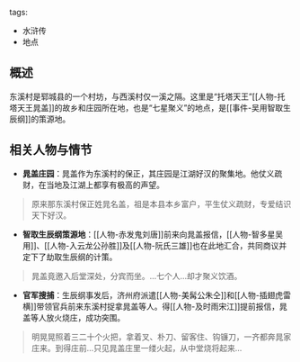 tags:
  - 水浒传
  - 地点

## 概述
东溪村是郓城县的一个村坊，与西溪村仅一溪之隔。这里是“托塔天王”[[人物-托塔天王晁盖]]的故乡和庄园所在地，也是“七星聚义”的地点，是[[事件-吴用智取生辰纲]]的策源地。

## 相关人物与情节
- **晁盖庄园**：晁盖作为东溪村的保正，其庄园是江湖好汉的聚集地。他仗义疏财，在当地及江湖上都享有极高的声望。
> 原来那东溪村保正姓晁名盖，祖是本县本乡富户，平生仗义疏财，专爱结识天下好汉。

- **智取生辰纲策源地**：[[人物-赤发鬼刘唐]]前来向晁盖报信，[[人物-智多星吴用]]、[[人物-入云龙公孙胜]]及[[人物-阮氏三雄]]也在此地汇合，共同商议并定下了劫取生辰纲的计策。
> 晁盖竟邀入后堂深处，分宾而坐。...七个人...却才聚义饮酒。

- **官军搜捕**：生辰纲事发后，济州府派遣[[人物-美髯公朱仝]]和[[人物-插翅虎雷横]]带领官兵前来东溪村捉拿晁盖等人。得[[人物-及时雨宋江]]提前报信，晁盖等人放火烧庄，成功突围。
> 明晃晃照着三二十个火把，拿着叉、朴刀、留客住、钩镰刀，一齐都奔晁家庄来。到得庄前...只见晁盖庄里一缕火起，从中堂烧将起来...
